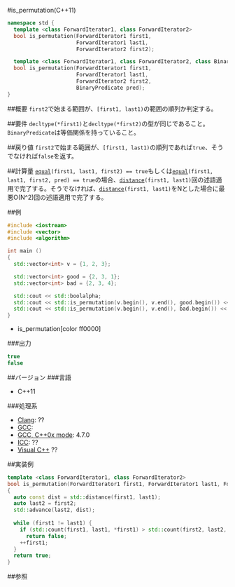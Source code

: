 #is_permutation(C++11)
```cpp
namespace std {
  template <class ForwardIterator1, class ForwardIterator2>
  bool is_permutation(ForwardIterator1 first1,
                      ForwardIterator1 last1,
                      ForwardIterator2 first2);

  template <class ForwardIterator1, class ForwardIterator2, class BinaryPredicate>
  bool is_permutation(ForwardIterator1 first1,
                      ForwardIterator1 last1,
                      ForwardIterator2 first2,
                      BinaryPredicate pred);
}
```

##概要
`first2`で始まる範囲が、`[first1, last1)`の範囲の順列か判定する。


##要件
`decltype(*first1)`と`decltype(*first2)`の型が同じであること。
`BinaryPredicate`は等価関係を持っていること。


##戻り値
`first2`で始まる範囲が、`[first1, last1)`の順列であれば`true`、そうでなければ`false`を返す。


##計算量
[`equal`](/reference/algorithm/equal.md)`(first1, last1, first2) == true`もしくは[`equal`](/reference/algorithm/equal.md)`(first1, last1, first2, pred) == true`の場合、[`distance`](/reference/iterator/distance.md)`(first1, last1)`回の述語適用で完了する。そうでなければ、[`distance`](/reference/iterator/distance.md)`(first1, last1)`をNとした場合に最悪O(N^2)回の述語適用で完了する。


##例
```cpp
#include <iostream>
#include <vector>
#include <algorithm>

int main ()
{
  std::vector<int> v = {1, 2, 3};

  std::vector<int> good = {2, 3, 1};
  std::vector<int> bad = {2, 3, 4};

  std::cout << std::boolalpha;
  std::cout << std::is_permutation(v.begin(), v.end(), good.begin()) << std::endl;
  std::cout << std::is_permutation(v.begin(), v.end(), bad.begin()) << std::endl;
}
```
* is_permutation[color ff0000]

###出力
```cpp
true
false
```

##バージョン
###言語
- C++11


###処理系
- [Clang](/implementation#clang.md): ??
- [GCC](/implementation#gcc.md): 
- [GCC, C++0x mode](/implementation#gcc.md): 4.7.0
- [ICC](/implementation#icc.md): ??
- [Visual C++](/implementation#visual_cpp.md) ??


##実装例
```cpp
template <class ForwardIterator1, class ForwardIterator2>
bool is_permutation(ForwardIterator1 first1, ForwardIterator1 last1, ForwardIterator2 first2)
{
  auto const dist = std::distance(first1, last1);
  auto last2 = first2;
  std::advance(last2, dist);
 
  while (first1 != last1) {
    if (std::count(first1, last1, *first1) > std::count(first2, last2, *first1))
      return false;
    ++first1;
  }
  return true;
}
```

##参照


